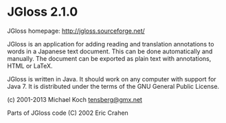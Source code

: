 JGloss 2.1.0
============

JGloss homepage: http://jgloss.sourceforge.net/

JGloss is an application for adding reading and translation annotations to
words in a Japanese text document. This can be done automatically and manually.
The document can be exported as plain text with annotations, HTML or LaTeX.

JGloss is written in Java. It should work on any computer with support for
Java 7. It is distributed under the terms of the GNU General Public License.

(c) 2001-2013 Michael Koch <tensberg@gmx.net>

Parts of JGloss code (C) 2002 Eric Crahen
